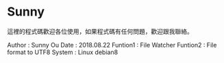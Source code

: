 # Sunny
這裡的程式碼歡迎各位使用，如果程式碼有任何問題，歡迎跟我聯絡。

Author		: Sunny Ou
Date			: 2018.08.22
Funtion1		: File Watcher
Funtion2		: File format to UTF8
System		: Linux debian8
